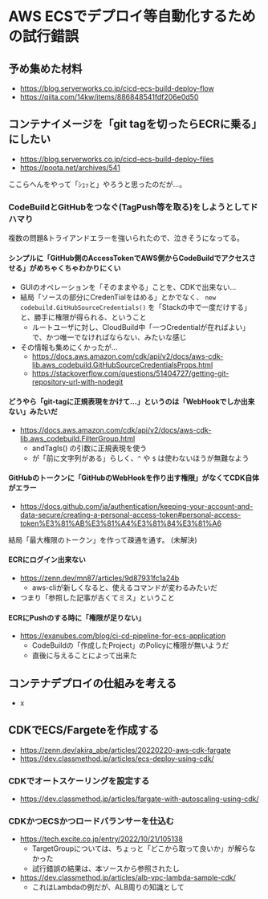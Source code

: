 # AWS ECSでデプロイ等自動化するための試行錯誤

## 予め集めた材料

- https://blog.serverworks.co.jp/cicd-ecs-build-deploy-flow
- https://qiita.com/14kw/items/886848541fdf206e0d50

## コンテナイメージを「git tagを切ったらECRに乗る」にしたい

- https://blog.serverworks.co.jp/cicd-ecs-build-deploy-files
- https://poota.net/archives/541

ここらへんをやって「ｼｭｯと」やろうと思ったのだが…。

### CodeBuildとGitHubをつなぐ(TagPush等を取る)をしようとしてドハマり

複数の問題&トライアンドエラーを強いられたので、泣きそうになってる。

#### シンプルに「GitHub側のAccessTokenでAWS側からCodeBuildでアクセスさせる」がめちゃくちゃわかりにくい

- GUIのオペレーションを「そのままやる」ことを、CDKで出来ない…
- 結局「ソースの部分にCredenTialをはめる」とかでなく、 `new codebuild.GitHubSourceCredentials()` を「Stackの中で一度だけする」と、勝手に権限が得られる、ということ
  - ルートユーザに対し、CloudBuild中「一つCredentialが在ればよい」で、かつ唯一でなければならない、みたいな感じ
- その情報も集めにくかったが…
  - https://docs.aws.amazon.com/cdk/api/v2/docs/aws-cdk-lib.aws_codebuild.GitHubSourceCredentialsProps.html
  - https://stackoverflow.com/questions/51404727/getting-git-repository-url-with-nodegit


#### どうやら「git-tagに正規表現をかけて…」というのは「WebHookでしか出来ない」みたいだ

- https://docs.aws.amazon.com/cdk/api/v2/docs/aws-cdk-lib.aws_codebuild.FilterGroup.html
  - andTagIs() の引数に正規表現を使う
  - が「前に文字列がある」らしく、`^` や `$` は使わないほうが無難なよう

#### GitHubのトークンに「GitHubのWebHookを作り出す権限」がなくてCDK自体がエラー

- https://docs.github.com/ja/authentication/keeping-your-account-and-data-secure/creating-a-personal-access-token#personal-access-token%E3%81%AB%E3%81%A4%E3%81%84%E3%81%A6

結局「最大権限のトークン」を作って疎通を通す。 (未解決)


#### ECRにログイン出来ない

- https://zenn.dev/mn87/articles/9d87931fc1a24b
  - aws-cliが新しくなると、使えるコマンドが変わるみたいだ
- つまり「参照した記事が古くてミス」ということ

#### ECRにPushのする時に「権限が足りない」

- https://exanubes.com/blog/ci-cd-pipeline-for-ecs-application
  - CodeBuildの「作成したProject」のPolicyに権限が無いようだ
  - 直後に与えることによって出来た

## コンテナデプロイの仕組みを考える

- x

## CDKでECS/Fargeteを作成する

- https://zenn.dev/akira_abe/articles/20220220-aws-cdk-fargate
- https://dev.classmethod.jp/articles/ecs-deploy-using-cdk/

### CDKでオートスケーリングを設定する

- https://dev.classmethod.jp/articles/fargate-with-autoscaling-using-cdk/

### CDKかつECSかつロードバランサーを仕込む

- https://tech.excite.co.jp/entry/2022/10/21/105138
  - TargetGroupについては、ちょっと「どこから取って良いか」が解らなかった
  - 試行錯誤の結果は、本ソースから参照されたし
- https://dev.classmethod.jp/articles/alb-vpc-lambda-sample-cdk/
  - これはLambdaの例だが、ALB周りの知識として